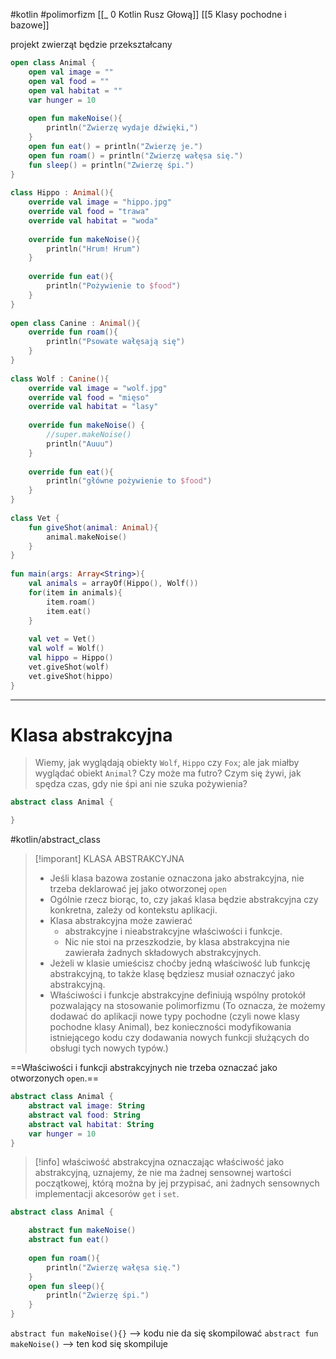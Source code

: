 #kotlin   #polimorfizm 
[[_ 0 Kotlin Rusz Głową]]
[[5 Klasy pochodne i bazowe]]

projekt zwierząt będzie przekształcany
```kotlin
open class Animal {  
    open val image = ""  
    open val food = ""  
    open val habitat = ""  
    var hunger = 10  
  
    open fun makeNoise(){  
        println("Zwierzę wydaje dźwięki,")  
    }  
    open fun eat() = println("Zwierzę je.")  
    open fun roam() = println("Zwierzę wałęsa się.")  
    fun sleep() = println("Zwierzę śpi.")  
}  
  
class Hippo : Animal(){  
    override val image = "hippo.jpg"  
    override val food = "trawa"  
    override val habitat = "woda"  
  
    override fun makeNoise(){  
        println("Hrum! Hrum")  
    }  
  
    override fun eat(){  
        println("Pożywienie to $food")  
    }  
}  
  
open class Canine : Animal(){  
    override fun roam(){  
        println("Psowate wałęsają się")  
    }  
}  
  
class Wolf : Canine(){  
    override val image = "wolf.jpg"  
    override val food = "mięso"  
    override val habitat = "lasy"  
  
    override fun makeNoise() {  
        //super.makeNoise()  
        println("Auuu")  
    }  
  
    override fun eat(){  
        println("główne pożywienie to $food")  
    }  
}  
  
class Vet {  
    fun giveShot(animal: Animal){  
        animal.makeNoise()  
    }  
}  
  
fun main(args: Array<String>){  
    val animals = arrayOf(Hippo(), Wolf())  
    for(item in animals){  
        item.roam()  
        item.eat()  
    }  
  
    val vet = Vet()  
    val wolf = Wolf()  
    val hippo = Hippo()  
    vet.giveShot(wolf)  
    vet.giveShot(hippo)  
}
```

-----------
# Klasa abstrakcyjna

> Wiemy, jak wyglądają obiekty `Wolf`, `Hippo` czy `Fox`; ale jak miałby wyglądać obiekt `Animal`? Czy może ma futro? Czym się żywi, jak spędza czas, gdy nie śpi ani nie szuka pożywienia?

```kotlin
abstract class Animal {

}
```

#kotlin/abstract_class 
>[!imporant] KLASA ABSTRAKCYJNA
> - Jeśli klasa bazowa zostanie oznaczona jako abstrakcyjna, nie trzeba deklarować jej jako otworzonej `open`
> - Ogólnie rzecz biorąc, to, czy jakaś klasa będzie abstrakcyjna czy konkretna, zależy od kontekstu aplikacji.
> - Klasa abstrakcyjna może zawierać
> 	- abstrakcyjne i nieabstrakcyjne właściwości i funkcje.
> 	- Nic nie stoi na przeszkodzie, by klasa abstrakcyjna nie zawierała żadnych składowych abstrakcyjnych.
> - Jeżeli w klasie umieścisz choćby jedną właściwość lub funkcję abstrakcyjną, to także klasę będziesz musiał oznaczyć jako abstrakcyjną.
> - Właściwości i funkcje abstrakcyjne definiują wspólny protokół pozwalający na stosowanie polimorfizmu (To oznacza, że możemy dodawać do aplikacji nowe typy pochodne (czyli nowe klasy pochodne klasy Animal), bez konieczności modyfikowania istniejącego kodu czy dodawania nowych funkcji służących do obsługi tych nowych typów.)

==Właściwości i funkcji abstrakcyjnych nie trzeba oznaczać jako otworzonych `open`.==

```kotlin
abstract class Animal {
	abstract val image: String
	abstract val food: String
	abstract val habitat: String
	var hunger = 10
}
```
>[!info] właściwość abstrakcyjna
>oznaczając właściwość jako abstrakcyjną, uznajemy, że nie ma żadnej sensownej wartości początkowej, którą można by jej przypisać, ani żadnych sensownych implementacji akcesorów `get` i `set`.

```kotlin
abstract class Animal {

	abstract fun makeNoise()
	abstract fun eat()
	
	open fun roam(){
		println("Zwierzę wałęsa się.")
	}
	open fun sleep(){
		println("Zwierzę śpi.")
	}
}
```

`abstract fun makeNoise(){}` --> kodu  nie da się skompilować
`abstract fun makeNoise()` --> ten kod się skompiluje














